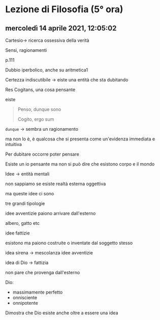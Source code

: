 # Lezione di Filosofia (5° ora)

## mercoledì 14 aprile 2021, 12:05:02

Cartesio-> ricerca ossessiva della verità

Sensi, ragionamenti



p.111

Dubbio iperbolico, anche su aritmetica1



Certezza indiscutibile -> eiste una entità che sta dubitando



Res Cogitans, una cosa pensante

eiste

> Penso, dunque sono
>
> Cogito, ergo sum

``dunque`` -> sembra un ragionamento

ma non lo è, è qualcosa che si presenta come un'evidenza immediata e intuitiva

Per dubitare occorre poter pensare



Esiste un io pensante ma non si può dire che esistono corpo e il mondo

Idee -> entità mentali

non sappiamo se esiste realtà esterna oggettiva

ma queste idee ci sono



tre grandi tipologie



idee avventizie paiono arrivare dall'esterno

albero, gatto etc  



idee fattizie

esistono ma paiono costruite o inventate dal soggetto stesso

idea sirena -> mescolanza idee avventizie

idea di Dio -> fattizia

non pare che provenga dall'esterno



Dio:

* massimamente perfetto
* onnisciente
* onnipotente

Dimostra che Dio esiste anche oltre a essere una idea